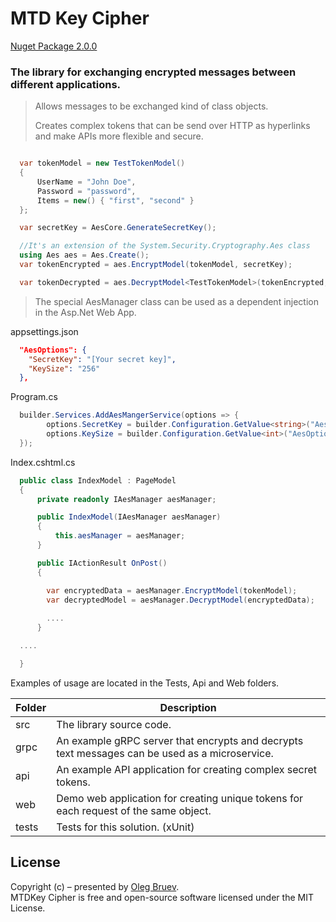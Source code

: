 ﻿
# MTD Key Cipher 
<a href="https://www.nuget.org/packages/MtdKey.Cipher">Nuget Package 2.0.0</a> 

### The library for exchanging encrypted messages between different applications.

> <p>Allows messages to be exchanged kind of class objects.</p>
> Creates complex tokens that can be send over HTTP as hyperlinks and make APIs more flexible and secure.

```cs

  var tokenModel = new TestTokenModel()
  {
      UserName = "John Doe",
      Password = "password",
      Items = new() { "first", "second" }
  };

  var secretKey = AesCore.GenerateSecretKey();

  //It's an extension of the System.Security.Cryptography.Aes class
  using Aes aes = Aes.Create();
  var tokenEncrypted = aes.EncryptModel(tokenModel, secretKey);

  var tokenDecrypted = aes.DecryptModel<TestTokenModel>(tokenEncrypted, secretKey);
```

> The special AesManager class can be used as a dependent injection in the Asp.Net Web App.

appsettings.json
```json
  "AesOptions": {
    "SecretKey": "[Your secret key]",
    "KeySize": "256"
  },
```
Program.cs
```cs
  builder.Services.AddAesMangerService(options => {
        options.SecretKey = builder.Configuration.GetValue<string>("AesOptions:SecretKey");
        options.KeySize = builder.Configuration.GetValue<int>("AesOptions:KeySize");
  });
```
Index.cshtml.cs
```cs
  public class IndexModel : PageModel
  {
      private readonly IAesManager aesManager;

      public IndexModel(IAesManager aesManager)
      {
          this.aesManager = aesManager;
      }

      public IActionResult OnPost()
      {

        var encryptedData = aesManager.EncryptModel(tokenModel);
        var decryptedModel = aesManager.DecryptModel(encryptedData);
            
        ....
      }

  ....

  }

```

Examples of usage are located in the Tests, Api and Web folders.

| Folder        | Description                    |
| ------------- | -------------------------------|
| src           | The library source code.           |
| grpc          | An example gRPC server that encrypts and decrypts text messages can be used as a microservice. |
| api           | An example API application for creating complex secret tokens. |
| web           | Demo web application for creating unique tokens for each request of the same object. |
| tests         | Tests for this solution.  (xUnit) |

## License    
Copyright (c) – presented by [Oleg Bruev](https://github.com/olegbruev/).  
MTDKey Cipher is free and open-source software licensed under the MIT License.

